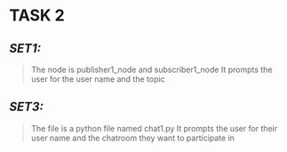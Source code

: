 # **TASK 2**


## *SET1:*

>The node is publisher1_node and subscriber1_node
>It prompts the user for the user name and the topic 

## *SET3:*

>The file is a python file named chat1.py
>It prompts the user for their user name and the chatroom they want to participate in
